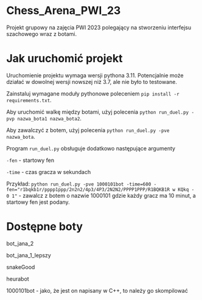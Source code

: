 # Chess_Arena_PWI_23
Projekt grupowy na zajęcia PWI 2023 polegający na stworzeniu interfejsu szachowego wraz z botami.


# Jak uruchomić projekt
Uruchomienie projektu wymaga wersji pythona 3.11. Potencjalnie może działać w dowolnej wersji nowszej niż 3.7, ale nie było to testowane.

Zainstaluj wymagane moduły pythonowe poleceniem `pip install -r requirements.txt`.

Aby uruchomić walkę między botami, użyj polecenia `python run_duel.py -pvp nazwa_bota1 nazwa_bota2`.

Aby zawalczyć z botem, użyj polecenia `python run_duel.py -pve nazwa_bota`.

Program `run_duel.py` obsługuje dodatkowo następujące argumenty

`-fen` - startowy fen

`-time` - czas gracza w sekundach

Przykład: `python run_duel.py -pve 1000101bot -time=600 -fen="r1bqkb1r/pppp1ppp/2n2n2/4p3/4P3/2N2N2/PPPP1PPP/R1BQKB1R w KQkq - 0 1"` - zawalcz z botem o nazwie 1000101 gdzie każdy gracz ma 10 minut, a startowy fen jest podany.

# Dostępne boty
bot_jana_2

bot_jana_1_lepszy

snakeGood

heurabot

1000101bot - jako, że jest on napisany w C++, to należy go skompilować